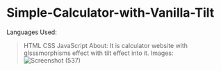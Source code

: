 # Simple-Calculator-with-Vanilla-Tilt
Languages Used:
>HTML
>CSS
>JavaScript
About:
It is calculator website with glsssmorphisms effect with tilt effect into it.
Images:![Screenshot (537)](https://github.com/Rishav0Gupta/Simple-Calculator-with-Vanilla-Tilt/assets/119929048/e2cf0970-ea7f-4ee0-9631-18942b6b20c8)
